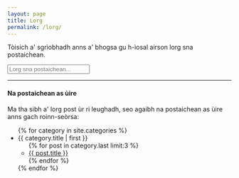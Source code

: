 ```yaml
---
layout: page
title: Lorg
permalink: /lorg/
---
```


<p>Tòisich a' sgrìobhadh anns a' bhogsa gu h-ìosal airson lorg sna postaichean.</p>

<!-- Html Elements for Search -->
<div class="form-group" id="search-container">
<input class="form-control" type="text" id="search-input" placeholder="Lorg sna postaichean..."><br />
<ul id="results-container"></ul>
</div>

<!-- Script pointing to search-script.js -->
<script src="{{ site.baseurl }}/search-script.js" type="text/javascript"></script>

<!-- Configuration -->
<script>
SimpleJekyllSearch({
  searchInput: document.getElementById('search-input'),
  resultsContainer: document.getElementById('results-container'),
  json: '{{ site.baseurl }}/search.json'
})
</script>

<hr>

<h4>Na postaichean as ùire</h4>

<p>Ma tha sibh a' lorg post ùr ri leughadh, seo agaibh na postaichean as ùire anns gach roinn-seòrsa:</p>

<ul>
  {% for category in site.categories %}
    <li><a name="{{ category.title | first }}">{{ category.title | first }}</a>
      <ul>
      {% for post in category.last limit:3 %}
        <li><a href="{{ post.url }}">{{ post.title }}</a></li>
      {% endfor %}
      </ul>
    </li>
  {% endfor %}
</ul>
